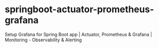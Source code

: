 # springboot-actuator-prometheus-grafana
Setup Grafana for Spring Boot app | Actuator, Prometheus &amp; Grafana | Monitoring - Observability &amp; Alerting
